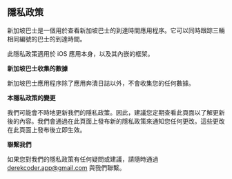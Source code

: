 ## 隱私政策

新加坡巴士是一個用於查看新加坡巴士的到達時間應用程序。它可以同時跟踪三輛相同編號的巴士的到達時間。

此隱私政策適用於 iOS 應用本身，以及其內嵌的框架。

**新加坡巴士收集的數據**

新加坡巴士應用程序除了應用奔潰日誌以外，不會收集您的任何數據。

**本隱私政策的變更**

我們可能會不時地更新我們的隱私政策。因此，建議您定期查看此頁面以了解更新後的內容。我們會通過在此頁面上發布新的隱私政策來通知您任何更改。這些更改在此頁面上發布後立即生效。

**聯繫我們**

如果您對我們的隱私政策有任何疑問或建議，請隨時通過 derekcoder.app@gmail.com 與我們聯繫。
